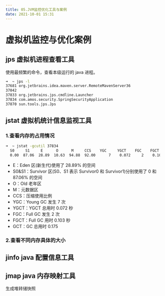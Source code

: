 ```yaml
---
title: 05.JVM监控优化工具与案例
date: 2021-10-01 15:31
---
```

# 虚拟机监控与优化案例

## jps 虚拟机进程查看工具
使用最频繁的命令，查看本级运行的 java 进程。
```sh
➜  ~ jps -l
37681 org.jetbrains.idea.maven.server.RemoteMavenServer36
37042 
37833 org.jetbrains.jps.cmdline.Launcher
37834 com.amos.security.SpringSecurityApplication
37870 sun.tools.jps.Jps
```

## jstat 虚拟机统计信息监视工具
### 1.查看内存的占用情况
```sh
➜  ~ jstat -gcutil 37834
  S0     S1     E      O      M     CCS    YGC     YGCT    FGC    FGCT     GCT   
  0.00  87.06  28.89  10.63  94.88  92.00      7    0.072     2    0.103    0.175
```
- E：Eden 区(新生代)使用了 28.89% 的空间
- S0&S1：Survivor 区(S0、S1 表示 Survivor0 和 Survivor1)分别使用了 0 和 87.06% 的空间
- O：Old 老年区
- M：元数据区
- CCS：压缩使用比例
- YGC：Young GC 发生 7 次
- YGCT：YGCT 总用时 0.072 秒
- FGC：Full GC 发生 2 次
- FGCT：Full GC 用时 0.103 秒
- GCT：GC 总用时 0.175

### 2.查看不同内存具体的大小

## jinfo java 配置信息工具

## jmap java 内存映射工具
生成堆转储快照
